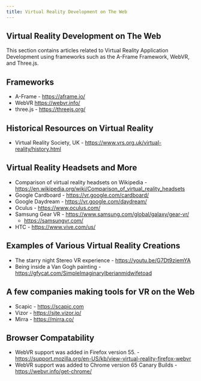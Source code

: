 ```yaml
---
title: Virtual Reality Development on The Web
---
```

## Virtual Reality Development on The Web

This section contains articles related to Virtual Reality Application Development using frameworks such as the A-Frame Framework, WebVR, and Three.js.

## Frameworks

* A-Frame - https://aframe.io/
* WebVR https://webvr.info/
* three.js - https://threejs.org/

## Historical Resources on Virtual Reality

* Virtual Reality Society, UK - https://www.vrs.org.uk/virtual-reality/history.html


## Virtual Reality Headsets and More

* Comparison of virtual reality headsets on Wikipedia - https://en.wikipedia.org/wiki/Comparison_of_virtual_reality_headsets
* Google Cardboard - https://vr.google.com/cardboard/
* Google Daydream - https://vr.google.com/daydream/
* Oculus - https://www.oculus.com/
* Samsung Gear VR - https://www.samsung.com/global/galaxy/gear-vr/
  * https://samsungvr.com/
* HTC - https://www.vive.com/us/

## Examples of Various Virtual Reality Creations

* The starry night Stereo VR experience - https://youtu.be/G7Dt9ziemYA
* Being inside a Van Gogh painting - https://gfycat.com/SimpleImaginaryIberianmidwifetoad 

## A few companies making tools for VR on the Web

* Scapic - https://scapic.com
* Vizor - https://site.vizor.io/
* Mirra - https://mirra.co/

## Browser Compatability

* WebVR support was added in Firefox version 55. - https://support.mozilla.org/en-US/kb/view-virtual-reality-firefox-webvr
* WebVR support was added to Chrome version 65 Canary Builds - https://webvr.info/get-chrome/
